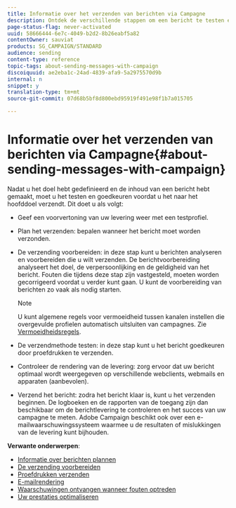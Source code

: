 ```yaml
---
title: Informatie over het verzenden van berichten via Campagne
description: Ontdek de verschillende stappen om een bericht te testen en te verzenden.
page-status-flag: never-activated
uuid: 58666444-6e7c-4049-b2d2-8b26eabf5a82
contentOwner: sauviat
products: SG_CAMPAIGN/STANDARD
audience: sending
content-type: reference
topic-tags: about-sending-messages-with-campaign
discoiquuid: ae2eba1c-24ad-4839-afa9-5a2975570d9b
internal: n
snippet: y
translation-type: tm+mt
source-git-commit: 07d68b5bf8d800ebd95919f491e98f1b7a015705

---
```



# Informatie over het verzenden van berichten via Campagne{#about-sending-messages-with-campaign}

Nadat u het doel hebt gedefinieerd en de inhoud van een bericht hebt gemaakt, moet u het testen en goedkeuren voordat u het naar het hoofddoel verzendt. Dit doet u als volgt:

* Geef een voorvertoning van uw levering weer met een testprofiel.
* Plan het verzenden: bepalen wanneer het bericht moet worden verzonden.
* De verzending voorbereiden: in deze stap kunt u berichten analyseren en voorbereiden die u wilt verzenden. De berichtvoorbereiding analyseert het doel, de verpersoonlijking en de geldigheid van het bericht. Fouten die tijdens deze stap zijn vastgesteld, moeten worden gecorrigeerd voordat u verder kunt gaan. U kunt de voorbereiding van berichten zo vaak als nodig starten.

   >[!NOTE]
   >
   >U kunt algemene regels voor vermoeidheid tussen kanalen instellen die overgevulde profielen automatisch uitsluiten van campagnes. Zie [Vermoeidheidsregels](../../administration/using/fatigue-rules.md).

* De verzendmethode testen: in deze stap kunt u het bericht goedkeuren door proefdrukken te verzenden.
* Controleer de rendering van de levering: zorg ervoor dat uw bericht optimaal wordt weergegeven op verschillende webclients, webmails en apparaten (aanbevolen).
* Verzend het bericht: zodra het bericht klaar is, kunt u het verzenden beginnen. De logboeken en de rapporten van de toegang zijn dan beschikbaar om de berichtlevering te controleren en het succes van uw campagne te meten. Adobe Campaign beschikt ook over een e-mailwaarschuwingssysteem waarmee u de resultaten of mislukkingen van de levering kunt bijhouden.

**Verwante onderwerpen**:

* [Informatie over berichten plannen](../../sending/using/about-scheduling-messages.md)
* [De verzending voorbereiden](../../sending/using/preparing-the-send.md)
* [Proefdrukken verzenden](../../sending/using/sending-proofs.md)
* [E-mailrendering](../../sending/using/email-rendering.md)
* [Waarschuwingen ontvangen wanneer fouten optreden](../../sending/using/receiving-alerts-when-failures-happen.md)
* [Uw prestaties optimaliseren](../../sending/using/about-deliverability.md)
